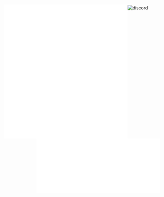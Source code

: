   <img align="center" alt="discord" src="https://discord.c99.nl/widget/theme-4/695498786042019882.png">
<img align="left" width="400" alt="metrics" src="left.github.svg">
<img align="right" width="400" alt="metrics" src="right.github.svg">


